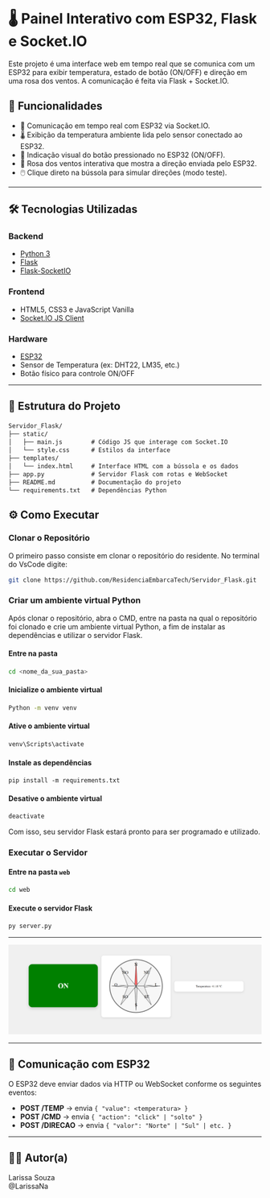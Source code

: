# 🌡️ Painel Interativo com ESP32, Flask e Socket.IO

Este projeto é uma interface web em tempo real que se comunica com um ESP32 para exibir temperatura, estado de botão (ON/OFF) e direção em uma rosa dos ventos. A comunicação é feita via Flask + Socket.IO.

## 🚀 Funcionalidades

- 📶 Comunicação em tempo real com ESP32 via Socket.IO.
- 🌡️ Exibição da temperatura ambiente lida pelo sensor conectado ao ESP32.
- 🔘 Indicação visual do botão pressionado no ESP32 (ON/OFF).
- 🧭 Rosa dos ventos interativa que mostra a direção enviada pelo ESP32.
- 🖱️ Clique direto na bússola para simular direções (modo teste).

---
## 🛠️ Tecnologias Utilizadas

### Backend
- [Python 3](https://www.python.org/)
- [Flask](https://flask.palletsprojects.com/)
- [Flask-SocketIO](https://flask-socketio.readthedocs.io/)

### Frontend
- HTML5, CSS3 e JavaScript Vanilla
- [Socket.IO JS Client](https://socket.io/docs/v4/client-api/)

### Hardware
- [ESP32](https://www.espressif.com/en/products/socs/esp32)
- Sensor de Temperatura (ex: DHT22, LM35, etc.)
- Botão físico para controle ON/OFF

---

## 📁 Estrutura do Projeto

```text
Servidor_Flask/
├── static/
│   ├── main.js        # Código JS que interage com Socket.IO
│   └── style.css      # Estilos da interface
├── templates/
│   └── index.html     # Interface HTML com a bússola e os dados
├── app.py             # Servidor Flask com rotas e WebSocket
├── README.md          # Documentação do projeto
└── requirements.txt   # Dependências Python
```

## ⚙️ Como Executar

### Clonar o Repositório

O primeiro passo consiste em clonar o repositório do residente. No terminal do VsCode digite:

```bash
git clone https://github.com/ResidenciaEmbarcaTech/Servidor_Flask.git
```


### Criar um ambiente virtual Python

Após clonar o repositório, abra o CMD, entre na pasta na qual o repositório foi clonado e crie um ambiente virtual Python, a fim de instalar as dependências e utilizar o servidor Flask.

#### Entre na pasta

```bash
cd <nome_da_sua_pasta>
```

#### Inicialize o ambiente virtual
```bash
Python -m venv venv
```

#### Ative o ambiente virtual
```bash
venv\Scripts\activate
```

#### Instale as dependências
```
pip install -m requirements.txt
```

#### Desative o ambiente virtual
```bash
deactivate
```


Com isso, seu servidor Flask estará pronto para ser programado e utilizado.

### Executar o Servidor

#### Entre na pasta `web`
```bash
cd web
```

#### Execute o servidor Flask
```bash
py server.py
```

---
![Tela HTML](images/tela_html.png "Tela HTML")

---

## 🔌 Comunicação com ESP32

O ESP32 deve enviar dados via HTTP ou WebSocket conforme os seguintes eventos:

- **POST /TEMP** → envia `{ "value": <temperatura> }`
- **POST /CMD** → envia `{ "action": "click" | "solto" }`
- **POST /DIRECAO** → envia `{ "valor": "Norte" | "Sul" | etc. }`

---

## 👩‍💻 Autor(a)

Larissa Souza  
@LarissaNa





